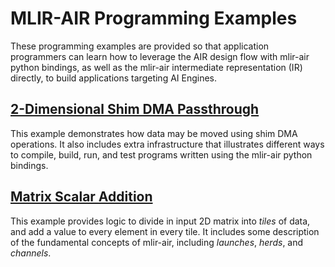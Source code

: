 # MLIR-AIR Programming Examples

These programming examples are provided so that application programmers can learn how to leverage the AIR design flow with mlir-air python bindings, as well as the mlir-air intermediate representation (IR) directly, to build applications targeting AI Engines.

## [2-Dimensional Shim DMA Passthrough](shim_dma_2d)

This example demonstrates how data may be moved using shim DMA operations. It also includes extra infrastructure that illustrates different ways to compile, build, run, and test programs written using the mlir-air python bindings.

## [Matrix Scalar Addition](matrix_scalar_add)

This example provides logic to divide in input 2D matrix into *tiles* of data, and add a value to every element in every tile. It includes some description of the fundamental concepts of mlir-air, including *launches*, *herds*, and *channels*.
